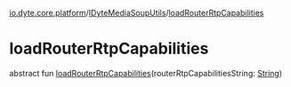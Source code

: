 [io.dyte.core.platform](../index.md)/[IDyteMediaSoupUtils](index.md)/[loadRouterRtpCapabilities](load-router-rtp-capabilities.md)

# loadRouterRtpCapabilities


abstract fun [loadRouterRtpCapabilities](load-router-rtp-capabilities.md)(routerRtpCapabilitiesString: [String](https://kotlinlang.org/api/latest/jvm/stdlib/kotlin/-string/index.html))
